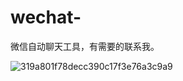 # wechat-
微信自动聊天工具，有需要的联系我。

![319a801f78decc390c17f3e76a3c9a9](https://user-images.githubusercontent.com/108315541/176094676-2cd0333d-2bae-4d3e-b444-54cb1d1deacf.jpg)
